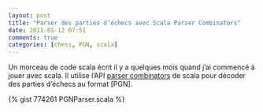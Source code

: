 ```yaml
---
layout: post
title: "Parser des parties d’échecs avec Scala Parser Combinators"
date: 2011-01-12 07:51
comments: true
categories: [chess, PGN, scala]
---
```


Un morceau de code scala écrit il y a quelques mois quand j’ai commencé à jouer avec scala. Il utilise l’API [parser combinators](http://www.scala-lang.org/api/current/scala/util/parsing/combinator/Parsers.html) de scala pour décoder des parties d’échecs au format [PGN].

{% gist 774261 PGNParser.scala %}
